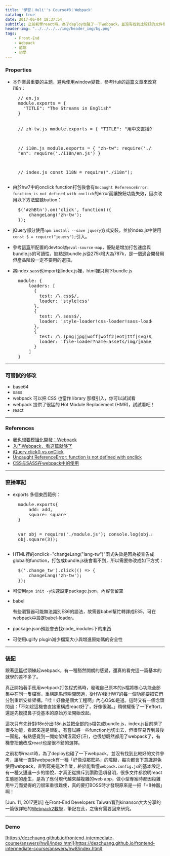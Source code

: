 ```yaml
---
title: '學習｜Huli''s Course#8｜Webpack'
catalog: true
date: 2017-06-04 18:37:54
subtitle: 之前初學react時，為了deploy也碰了一下webpack，並沒有找到比較好的文件參考，讓我一直對webpack有一種「好像沒那麼熟」的障礙，每次都會下意識避免使用webpack，直到寫完這次作業，終於能看懂`webpack.config.js`的基本設定，有一種又邁進一步的愉悅，才真正從排斥到讚歎這項發明。
header-img: "../../../../img/header_img/bg.png"
tags:
    - Front-End
    - Webpack
    - 前端
    - 初學
---
```


### Properties

*   本作業最重要的主題，避免使用window變數，參考Huli的[這篇](http://ithelp.ithome.com.tw/articles/10188007)文章來改寫i18n：

<figure class="figure-code code"><div class="highlight"><pre>// en.js
module.exports = {
  "TITLE": "The Streams in English"
}

// zh-tw.js
module.exports = {
  "TITLE": "用中文直播的頻道"
}

// i18n.js
module.exports = {
  "zh-tw": require('./i18n/zh-tw.js'),
  "en": require('./i18n/en.js')
}

// index.js
const I18N = require("./i18n");
</pre></div>
</figure>

*   由於hw7中的onclick function打包後會有`Uncaught ReferenceError: function is not defined with onclick`的error而讓按鈕功能失效，因次改用以下方法監聽button：

<figure class="figure-code code"><div class="highlight"><pre>$('#zhBtn').on('click', function(){
    changeLang('zh-tw');
});
</pre></div>
</figure>

*   jQuery部分使用`npm install --save jquery`方式安裝，並於index.js中使用`const $ = require("jquery");`引入。

*   參考[這篇](http://www.jianshu.com/p/42e11515c10f)所配置的devtool為`eval-source-map`，優點是增加打包速度與bundle.js的可讀性，缺點是bundle.js從275k增大為787k，是一個適合開發用但產品階段一定不要用的選項。

*   將index.sass也import到index.js裡，html裡只剩下bundle.js

<figure class="figure-code code"><div class="highlight"><pre>module: {
    loaders: [
      {
        test: /\.css$/,
        loader: 'style!css'
      },
      {
        test: /\.sass$/,
        loader: 'style-loader!css-loader!sass-loader'
      },
      {
        test: /\.(png|jpg|woff|woff2|eot|ttf|svg)$/,
        loader: 'file-loader?name=assets/img/[name].[ext]'
      }
    ]
}
</pre></div>
</figure>

* * *

### 可嘗試的修改

*   base64
*   sass
*   webpack 可以把 CSS 也當作 library 那樣引入，你可以試試看
*   webpack 提供了很猛的 Hot Module Replacement (HMR)，試試看吧！
*   react

* * *

### References

*   [我也想要模組化開發：Webpack](http://ithelp.ithome.com.tw/articles/10188007)
*   [入门Webpack，看这篇就够了](http://www.jianshu.com/p/42e11515c10f)
*   [jQuery.click() vs onClick](https://stackoverflow.com/questions/12627443/jquery-click-vs-onclick/12627478#12627478)
*   [Uncaught ReferenceError: function is not defined with onclick](https://stackoverflow.com/questions/17378199/uncaught-referenceerror-function-is-not-defined-with-onclick)
*   [CSS与SASS在webpack中的使用](http://www.jianshu.com/p/a552aef2d1a1)

* * *

### 直播筆記

*   exports 多個東西範例：

<figure class="figure-code code"><div class="highlight"><pre>module.exports{
    add: add,
    square: square
}

var obj = require('./module.js');
console.log(obj.add(10, 20) + " " + obj.square(3));
</pre></div>
</figure>

*   HTML裡的onclick="changeLang("lang-tw")"函式失效是因為被宣告成global的function，打包成bundle.js後會看不到，所以需要修改成如下方式：

<figure class="figure-code code"><div class="highlight"><pre>$('.change_tw').click(() =&gt; {
    changeLang('zh-tw');
});
</pre></div>
</figure>

*   可使用`npm init -y`快速設定package.json，內容會留空

*   babel

    有些瀏覽器可能無法識別ES6的語法，故需要babel幫忙轉譯成ES5，可在webpack中設定babel-loader。

*   package.json預設會去找node_modules下的東西

*   可使用uglify plugin減少檔案大小與增進原始碼的安全性

* * *

### 後記

跟著[這篇](http://www.jianshu.com/p/42e11515c10f)從頭練起webpack，有一種豁然開朗的感覺，還真的看完這一篇基本的就學的差不多了。

真正開始著手應用webpack打包程式碼時，發現自己原本的js檔將核心功能全部集中在同一隻檔案，重構跑馬燈瞬間閃過，從HW4到HW7的每一個功能要把它們分別重新安排架構，「哇！好像是個大工程啊」內心OS如是道。這時又有一個念頭閃過：「不如趁這機會直接重構成react好了，好像很潮。」稍微權衡了一下effort，還是先摸摸鼻子從基本的原始方法開始改起。

這次只有先針對i18n分出i18n.js並把全部的js檔包成bundle.js，index.js目前擠了很多功能，看起來還是很亂，有嘗試將一些function也切出去，但很容易弄到最後一團亂，有點感覺到一開始架構沒寫好(汗)，也很想既然都用了webpack了，有機會把他改成react也是很不錯的選擇。

之前初學react時，為了deploy也碰了一下webpack，並沒有找到比較好的文件參考，讓我一直對webpack有一種「好像沒那麼熟」的障礙，每次都會下意識避免使用webpack，直到寫完這次作業，終於能看懂`webpack.config.js`的基本設定，有一種又邁進一步的愉悅，才真正從排斥到讚歎這項發明，很多文件都說明react生態圈的產生，是為了應付現代越來越複雜的web app，做小型專案時都因殺雞用牛刀而覺得的刀很笨重很難使，真的要打BOSS時才發現原來是一把「+8神器」啊！

[Jun. 11, 2017更新] 在Front-End Developers Taiwan看到kinanson大大分享的一篇很詳細的[Webpack2教學](https://dotblogs.com.tw/kinanson/2017/06/11/124206#6)，筆記在此，之後有需要回來研究。

* * *

### Demo

[https://dezchuang.github.io/frontend-intermediate-course/answers/hw8/index.html](https://dezchuang.github.io/frontend-intermediate-course/answers/hw8/index.html)